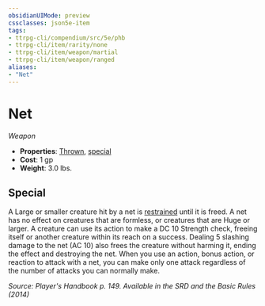 ```yaml
---
obsidianUIMode: preview
cssclasses: json5e-item
tags:
- ttrpg-cli/compendium/src/5e/phb
- ttrpg-cli/item/rarity/none
- ttrpg-cli/item/weapon/martial
- ttrpg-cli/item/weapon/ranged
aliases: 
- "Net"
---
```

# Net
*Weapon*  


- **Properties**: [Thrown](/CLI/item-properties.md#Thrown), [special](/CLI/item-properties.md#Special%20Weapons)
- **Cost**: 1 gp
- **Weight**: 3.0 lbs.

## Special

A Large or smaller creature hit by a net is [restrained](/CLI/conditions.md#Restrained) until it is freed. A net has no effect on creatures that are formless, or creatures that are Huge or larger. A creature can use its action to make a DC 10 Strength check, freeing itself or another creature within its reach on a success. Dealing 5 slashing damage to the net (AC 10) also frees the creature without harming it, ending the effect and destroying the net. When you use an action, bonus action, or reaction to attack with a net, you can make only one attack regardless of the number of attacks you can normally make.

*Source: Player's Handbook p. 149. Available in the <span title='Systems Reference Document (5.1)'>SRD</span> and the Basic Rules (2014)*